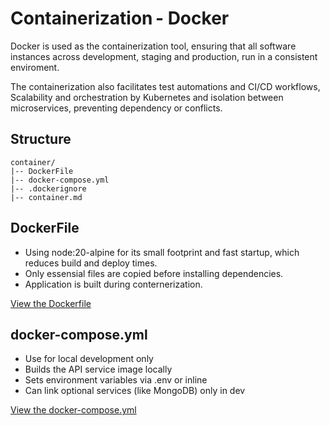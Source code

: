 # Containerization - Docker

Docker is used as the containerization tool, ensuring that all software instances across development, staging and production, run in a consistent enviroment.

The containerization also facilitates test automations and CI/CD workflows, Scalability and orchestration by Kubernetes and isolation between microservices, preventing dependency or conflicts.

## Structure
```
container/
|-- DockerFile
|-- docker-compose.yml
|-- .dockerignore
|-- container.md

```

## DockerFile
 - Using node:20-alpine for its small footprint and fast startup, which reduces build and deploy times.
 - Only essensial files are copied before installing dependencies.
 - Application is built during conternerization.

[View the Dockerfile](./Dockerfile)


## docker-compose.yml
 - Use for local development only
 - Builds the API service image locally
 - Sets environment variables via .env or inline
 - Can link optional services (like MongoDB) only in dev

[View the docker-compose.yml](./docker-compose.yml)